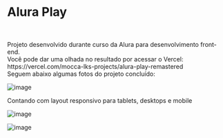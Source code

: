 <h1>Alura Play</h1>
<br>
<p> Projeto desenvolvido durante curso da Alura para desenvolvimento front-end.<br>
        Você pode dar uma olhada no resultado por acessar o Vercel:<br>
        https://vercel.com/mocca-lks-projects/alura-play-remastered <br>
        Seguem abaixo algumas fotos do projeto concluído:
</p>

![image](https://github.com/Mocca-lk/alura-play-remastered/assets/94244730/8cca0b38-c428-4159-9657-fa6b6f1c75b4)
<br>
<p>Contando com layout responsivo para tablets, desktops e mobile</p>
      
![image](https://github.com/Mocca-lk/alura-play-remastered/assets/94244730/d8c8ad10-c5bc-46ce-b8b0-8cc430042e03)

![image](https://github.com/Mocca-lk/alura-play-remastered/assets/94244730/c6c23b9b-6b25-43ad-9dfa-e26971e0645a)


